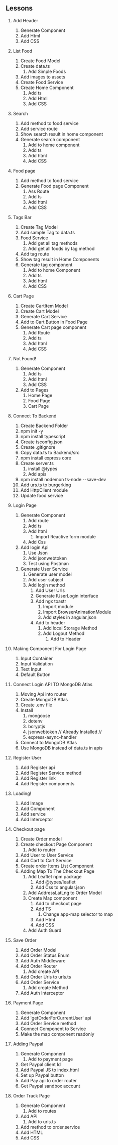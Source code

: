 ## Lessons
1. Add Header
   1.  Generate Component
   2.  Add Html
   3.  Add CSS

2. List Food
   1.  Create Food Model
   2.  Create data.ts
       1. Add Simple Foods
   3.  Add images to assets
   4.  Create Food Service
   5.  Create Home Component
       1. Add ts
       2. Add Html
       3. Add CSS

3. Search
   1.  Add method to food service
   2.  Add service route
   3.  Show search result in home component
   4.  Generate search component
       1. Add to home component 
       2. Add ts
       3. Add html
       4. Add CSS 

4. Food page
   1.  Add method to food service
   2.  Generate Food page Component
       1. Ass Route
       2. Add ts
       3. Add html
       4. Add CSS

5. Tags Bar
   1.  Create Tag Model
   2.  Add sample Tag to data.ts
   3.  Food Service
       1. Add get all tag methods
       2. Add get all foods by tag method
   4.  Add tag route
   5.  Show tag result in Home Components
   6.  Generate tag component
       1. Add to home Component
       2. Add ts
       3. Add html
       4. Add CSS

6. Cart Page
   1.  Create CartItem Model
   2.  Create Cart Model
   3.  Generate Cart Service
   4.  Add to Cart Button in Food Page
   5.  Generate Cart page component
       1. Add Route
       2. Add ts
       3. Add html
       4. Add CSS
       
7. Not Found!
   1.  Generate Component
       1. Add ts
       2. Add html
       3. Add CSS
   2.  Add to Pages
       1. Home Page
       2. Food Page
       3. Cart Page

8. Connect To Backend
   1.  Create Backend Folder
   2.  npm init -y
   3.  npm install typescript
   4.  Create tsconfig.json
   5.  Create .gitignore
   6.  Copy data.ts to Backend/src
   7.  npm install express core
   8.  Create server.ts
       1. install @types
       2. Add apis
   9.  npm install nodemon ts-node --save-dev
   10. Add urs.ts to burgerking
   11. Add HttpClient module
   12. Update food service

9. Login Page
   1.  Generate Component
       1. Add route
       2. Add ts
       3. Add html
          1. Import Reactive form module
       4. Add Css
   2.  Add login Api
       1. Use Json
       2. Add jsonwebtoken
       3. Test using Postman
   3.  Generate User Service
       1. Generate user model
       2. Add user subject
       3. Add login method
          1. Add User Urls
          2. Generate IUserLogin interface
          3. Add ngx toastr
             1. Import module
             2. Import BrowserAnimationModule
             3. Add styles in angular.json
          4. Add to header
             1. Add local Storage Method
             2. Add Logout Method
                1. Add to Header

10. Making Component For Login Page
    1.  Input Container
    2.  Input Validation
    3.  Text Input
    4.  Default Button

11. Connect Login API TO MongoDB Atlas
    1.  Moving Api into router
    2.  Create MongoDB Atlas
    3.  Create .env file
    4.  Install
        1. mongoose
        2. dotenv
        3. bcryptjs
        4. jsonwebtoken // Already Installed //
        5. express-async-handler
    5.  Connect to MongoDB Atlas
    6.  Use MongoDB instead of data.ts in apis

12. Register User
    1.  Add Register api
    2.  Add Register Service method
    3.  Add Register link
    4.  Add Register components

13. Loading!
    1.  Add Image
    2.  Add Component
    3.  Add service
    4.  Add Interceptor

14. Checkout page
    1.  Create Order model
    2.  Create checkout Page Component
        1. Add to router
    3.  Add User to User Service
    4.  Add Cart to Cart Service
    5.  Create order Items List Component
    6.  Adding Map To The Checkout Page
        1.  Add Leaflet npm package
            1.  Add @types/leaflet
            2.  Add Css to angular.json
        2.  Add AddressLatLng to Order Model
        3.  Create Map component
            1.  Add to checkout page
            2.  Add TS
                1.  Change app-map selector to map
            3.  Add Html
            4.  Add CSS
        4.  Add Auth Guard

15. Save Order
    1. Add Order Model
    2. Add Order Status Enum
    3. Add Auth Middleware
    4. Add Order Router
       1. Add create API
    5. Add Order Urls to urls.ts
    7. Add Order Service
       1. Add create Method
    8. Add Auth Interceptor

16. Payment Page
    1. Generate Component
    2. Add 'getOrderForCurrentUser' api 
    3. Add Order Service method
    4. Connect Component to Service
    5. Make the map component readonly

17. Adding Paypal
    1. Generate Component
       1. Add to payment page
    2. Get Paypal client Id
    3. Add Paypal JS to index.html
    4. Set up Paypal button
    5. Add Pay api to order router   
    6. Get Paypal sandbox account

18. Order Track Page
    1.  Generate Component
        1.  Add to routes
    2.  Add API
        1.  Add to urls.ts
    3.  Add method to order.service
    4.  Add HTML
    5.  Add CSS